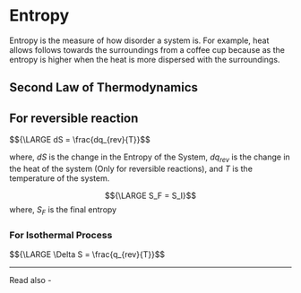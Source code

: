 # Entropy

Entropy is the measure of how disorder a system is. For example, heat allows follows towards the surroundings from a coffee cup because as the entropy is higher when the heat is more dispersed with the surroundings.

## Second Law of Thermodynamics





## For reversible reaction
$${\LARGE dS = \frac{dq_{rev}{T}}$$

where, *dS* is the change in the Entropy of the System,
${dq_{rev}}$ is the change in the heat of the system (Only for reversible reactions), and
*T* is the temperature of the system.

$${\LARGE S_F = S_I}$$
where, ${S_F}$ is the final entropy

### For Isothermal Process

$${\LARGE \Delta S = \frac{q_{rev}{T}}$$




---
Read also - 